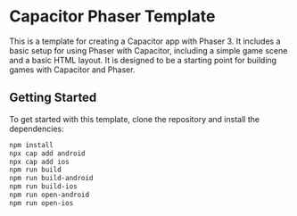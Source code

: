 # Capacitor Phaser Template

This is a template for creating a Capacitor app with Phaser 3. It includes a basic setup for using Phaser with Capacitor, including a simple game scene and a basic HTML layout. It is designed to be a starting point for building games with Capacitor and Phaser.

## Getting Started

To get started with this template, clone the repository and install the dependencies:

```bash
npm install
npx cap add android
npx cap add ios
npm run build
npm run build-android
npm run build-ios
npm run open-android
npm run open-ios
```
